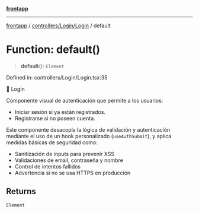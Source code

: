 [**frontapp**](../../../../README.md)

***

[frontapp](../../../../README.md) / [controllers/Login/Login](../README.md) / default

# Function: default()

> **default**(): `Element`

Defined in: controllers/Login/Login.tsx:35

🧩 Login

Componente visual de autenticación que permite a los usuarios:
- Iniciar sesión si ya están registrados.
- Registrarse si no poseen cuenta.

Este componente desacopla la lógica de validación y autenticación mediante el uso
de un hook personalizado (`useAuthSubmit`), y aplica medidas básicas de seguridad como:
- Sanitización de inputs para prevenir XSS
- Validaciones de email, contraseña y nombre
- Control de intentos fallidos
- Advertencia si no se usa HTTPS en producción

## Returns

`Element`
